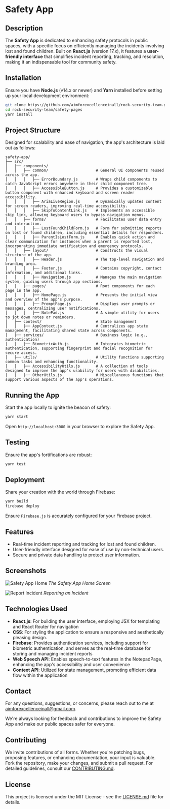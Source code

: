 # Safety App

## Description
The **Safety App** is dedicated to enhancing safety protocols in public spaces, with a specific focus on efficiently managing the incidents involving lost and found children. Built on **React.js** (version 17.x), it features a **user-friendly interface** that simplifies incident reporting, tracking, and resolution, making it an indispensable tool for community safety.

## Installation
Ensure you have **Node.js** (v14.x or newer) and **Yarn** installed before setting up your local development environment:

```bash
git clone https://github.com/aimforexcellenceinall/rock-security-team.git
cd rock-security-team/safety-pages
yarn install
```

## Project Structure
Designed for scalability and ease of navigation, the app's architecture is laid out as follows:

```plaintext
safety-app/
├── src/
│   ├── components/
│   │   ├── common/                     # General UI components reused across the app.
│   │   │   ├── ErrorBoundary.js        # Wraps child components to catch JavaScript errors anywhere in their child component tree.
│   │   │   ├── AccessibleButton.js     # Provides a customizable button component with enhanced keyboard and screen reader accessibility.
│   │   │   ├── AriaLiveRegion.js       # Dynamically updates content for screen readers, improving real-time accessibility.
│   │   │   ├── SkipToContentLink.js    # Implements an accessible skip link, allowing keyboard users to bypass navigation menus.
│   │   ├── forms/                      # Facilitates user data entry and interaction.
│   │   │   ├── LostFoundChildForm.js   # Form for submitting reports on lost or found children, including essential details for responders.
│   │   │   ├── ParentIsLostForm.js     # Enables quick action and clear communication for instances when a parent is reported lost, incorporating immediate notification and emergency protocols.
│   │   ├── layout/                     # Constructs the visual structure of the app.
│   │   │   ├── Header.js               # The top-level navigation and branding area.
│   │   │   ├── Footer.js               # Contains copyright, contact information, and additional links.
│   │   │   ├── Navigation.js           # Manages the main navigation system, guiding users through app sections.
│   │   ├── pages/                      # Root components for each page in the app.
│   │   │   ├── HomePage.js             # Presents the initial view and overview of the app's purpose.
│   │   │   ├── PromptPage.js           # Displays user prompts or messages, centralizing user notifications.
│   │   │   ├── NotePad.js              # A simple utility for users to jot down notes or reminders.
│   ├── context/                        # State management
│   │   ├── AppContext.js               # Centralizes app state management, facilitating shared state across components.
│   ├── services/                       # Business logic (e.g., authentication)
│   │   ├── BiometricAuth.js            # Integrates biometric authentication, supporting fingerprint and facial recognition for secure access.
│   ├── utils/                          # Utility functions supporting common tasks and enhancing functionality.
│   │   ├── AccessibilityUtils.js       # A collection of tools designed to improve the app's usability for users with disabilities.
│   │   ├── OtherUtils.js               # Miscellaneous functions that support various aspects of the app's operations.
```

## Running the App
Start the app locally to ignite the beacon of safety:

```bash
yarn start
```

Open `http://localhost:3000` in your browser to explore the Safety App.

## Testing
Ensure the app's fortifications are robust:

```bash
yarn test
```

## Deployment
Share your creation with the world through Firebase:

```bash
yarn build
firebase deploy
```

Ensure `Firebase.js` is accurately configured for your Firebase project.

## Features
- Real-time incident reporting and tracking for lost and found children.
- User-friendly interface designed for ease of use by non-technical users.
- Secure and private data handling to protect user information.

## Screenshots
![Safety App Home](link-to-homepage-screenshot.jpg)
*The Safety App Home Screen*

![Report Incident](link-to-report-incident-screenshot.jpg)
*Reporting an Incident*

## Technologies Used
- **React.js**: For building the user interface, employing JSX for templating and React Router for navigation
- **CSS**: For styling the application to ensure a responsive and aesthetically pleasing design.
- **Firebase**: Provides authentication services, including support for biometric authentication, and serves as the real-time database for storing and managing incident reports
- **Web Speech API**: Enables speech-to-text features in the NotepadPage, enhancing the app's accessibility and user convenience
- **Context API**: Utilized for state management, promoting efficient data flow within the application

## Contact
For any questions, suggestions, or concerns, please reach out to me at [aimforexcellenceinall@gmail.com](mailto:aimforexcellenceinall@gmail.com).

We're always looking for feedback and contributions to improve the Safety App and make our public spaces safer for everyone.

## Contributing
We invite contributions of all forms. Whether you're patching bugs, proposing features, or enhancing documentation, your input is valuable. Fork the repository, make your changes, and submit a pull request. For detailed guidelines, consult our [CONTRIBUTING.md](CONTRIBUTING.md).

## License
This project is licensed under the MIT License - see the [LICENSE.md](LICENSE.md) file for details.